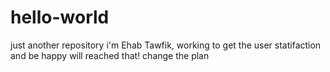 # hello-world
just another repository
i'm Ehab Tawfik, working to get the user statifaction and be happy will reached that!
change the plan
